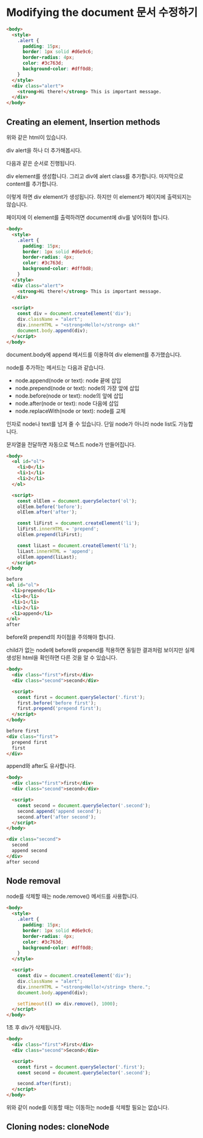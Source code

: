 # Modifying the document 문서 수정하기

```html
<body>
  <style>
    .alert {
      padding: 15px;
      border: 1px solid #d6e9c6;
      border-radius: 4px;
      color: #3c763d;
      background-color: #dff0d8;
    }
  </style>
  <div class="alert">
    <strong>Hi there!</strong> This is important message.
  </div>
</body>
```

## Creating an element, Insertion methods

위와 같은 html이 있습니다.

div alert을 하나 더 추가해봅시다.

다음과 같은 순서로 진행됩니다.

div element를 생성합니다. 그리고 div에 alert class를 추가합니다. 마지막으로 content를 추가합니다.

이렇게 하면 div element가 생성됩니다. 하지만 이 element가 페이지에 출력되지는 않습니다.

페이지에 이 element를 출력하려면 document에 div를 넣어줘야 합니다.

```html
<body>
  <style>
    .alert {
      padding: 15px;
      border: 1px solid #d6e9c6;
      border-radius: 4px;
      color: #3c763d;
      background-color: #dff0d8;
    }
  </style>
  <div class="alert">
    <strong>Hi there!</strong> This is important message.
  </div>

  <script>
    const div = document.createElement('div');
    div.className = "alert";
    div.innerHTML = "<strong>Hello!</strong> ok!"
    document.body.append(div);
  </script>
</body>
```

document.body에 append 메서드를 이용하여 div element를 추가했습니다.

node를 추가하는 메서드는 다음과 같습니다.

- node.append(node or text): node 끝에 삽입
- node.prepend(node or text): node의 가장 앞에 삽입
- node.before(node or text): node의 앞에 삽입
- node.after(node or text): node 다음에 삽입
- node.replaceWith(node or text): node를 교체

인자로 node나 text를 넘겨 줄 수 있습니다. 단일 node가 아니라 node list도 가능합니다.

문자열을 전달하면 자동으로 텍스트 node가 만들어집니다.

```html
<body>
  <ol id="ol">
    <li>0</li>
    <li>1</li>
    <li>2</li>
  </ol>

  <script>
    const olElem = document.querySelector('ol');
    olElem.before('before');
    olElem.after('after');

    const liFirst = document.createElement('li');
    liFirst.innerHTML = 'prepend';
    olElem.prepend(liFirst);

    const liLast = document.createElement('li');
    liLast.innerHTML = 'append';
    olElem.append(liLast);
  </script>
</body
```

```html
before
<ol id="ol">
  <li>prepend</li>
  <li>0</li>
  <li>1</li>
  <li>2</li>
  <li>append</li>
</ol>
after
```

before와 prepend의 차이점을 주의해야 합니다.

child가 없는 node에 before와 prepend를 적용하면 동일한 결과처럼 보이지만 실제 생성된 html을 확인하면 다른 것을 알 수 있습니다.

```html
<body>
  <div class="first">first</div>
  <div class="second">second</div>

  <script>
    const first = document.querySelector('.first');
    first.before('before first');
    first.prepend('prepend first');
  </script>
</body>
```

```html
before first
<div class="first">
  prepend first
  first
</div>
```

append와 after도 유사합니다.

```html
<body>
  <div class="first">first</div>
  <div class="second">second</div>

  <script>
    const second = document.querySelector('.second');
    second.append('append second');
    second.after('after second');
  </script>
</body>
```

```html
<div class="second">
  second
  append second
</div>
after second
```

## Node removal

node를 삭제할 때는 node.remove() 메서드를 사용합니다.

```html
<body>
  <style>
    .alert {
      padding: 15px;
      border: 1px solid #d6e9c6;
      border-radius: 4px;
      color: #3c763d;
      background-color: #dff0d8;
    }
  </style>

  <script>
    const div = document.createElement('div');
    div.className = "alert";
    div.innerHTML = "<strong>Hello!</string> there.";
    document.body.append(div);

    setTimeout(() => div.remove(), 1000);
  </script>
</body>
```

1초 후 div가 삭제됩니다.

```html
<body>
  <div class="first">First</div>
  <div class="second">Second</div>

  <script>
    const first = document.querySelector('.first');
    const second = document.querySelector('.second');

    second.after(first);
  </script>
</body>
```

위와 같이 node를 이동할 때는 이동하는 node를 삭제할 필요는 없습니다.

## Cloning nodes: cloneNode

